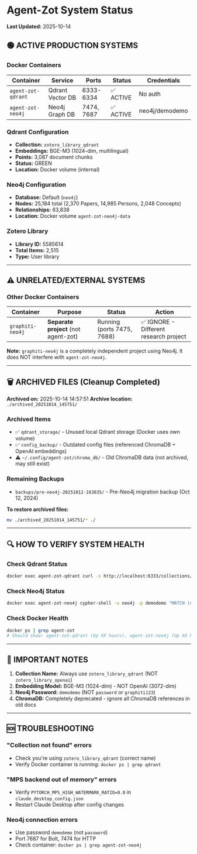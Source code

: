 # Agent-Zot System Status

**Last Updated:** 2025-10-14

## 🟢 ACTIVE PRODUCTION SYSTEMS

### Docker Containers

| Container | Service | Ports | Status | Credentials |
|-----------|---------|-------|--------|-------------|
| `agent-zot-qdrant` | Qdrant Vector DB | 6333-6334 | ✅ ACTIVE | No auth |
| `agent-zot-neo4j` | Neo4j Graph DB | 7474, 7687 | ✅ ACTIVE | neo4j/demodemo |

### Qdrant Configuration
- **Collection:** `zotero_library_qdrant`
- **Embeddings:** BGE-M3 (1024-dim, multilingual)
- **Points:** 3,087 document chunks
- **Status:** GREEN
- **Location:** Docker volume (internal)

### Neo4j Configuration
- **Database:** Default (`neo4j`)
- **Nodes:** 25,184 total (2,370 Papers, 14,985 Persons, 2,048 Concepts)
- **Relationships:** 63,838
- **Location:** Docker volume `agent-zot-neo4j-data`

### Zotero Library
- **Library ID:** 5585614
- **Total Items:** 2,515
- **Type:** User library

---

## ⚠️ UNRELATED/EXTERNAL SYSTEMS

### Other Docker Containers
| Container | Purpose | Status | Action |
|-----------|---------|--------|--------|
| `graphiti-neo4j` | **Separate project** (not agent-zot) | Running (ports 7475, 7688) | ✅ IGNORE - Different research project |

**Note:** `graphiti-neo4j` is a completely independent project using Neo4j. It does NOT interfere with `agent-zot-neo4j`.

---

## 🗑️ ARCHIVED FILES (Cleanup Completed)

**Archived on:** 2025-10-14 14:57:51
**Archive location:** `./archived_20251014_145751/`

### Archived Items
- ✅ `qdrant_storage/` - Unused local Qdrant storage (Docker uses own volume)
- ✅ `config_backup/` - Outdated config files (referenced ChromaDB + OpenAI embeddings)
- ⚠️ `~/.config/agent-zot/chroma_db/` - Old ChromaDB data (not archived, may still exist)

### Remaining Backups
- `backups/pre-neo4j-20251012-163835/` - Pre-Neo4j migration backup (Oct 12, 2024)

**To restore archived files:**
```bash
mv ./archived_20251014_145751/* ./
```

---

## 🔍 HOW TO VERIFY SYSTEM HEALTH

### Check Qdrant Status
```bash
docker exec agent-zot-qdrant curl -s http://localhost:6333/collections/zotero_library_qdrant
```

### Check Neo4j Status
```bash
docker exec agent-zot-neo4j cypher-shell -u neo4j -p demodemo "MATCH (n) RETURN count(n) as total"
```

### Check Docker Health
```bash
docker ps | grep agent-zot
# Should show: agent-zot-qdrant (Up XX hours), agent-zot-neo4j (Up XX hours)
```

---

## 📝 IMPORTANT NOTES

1. **Collection Name:** Always use `zotero_library_qdrant` (NOT `zotero_library_openai`)
2. **Embedding Model:** BGE-M3 (1024-dim) - NOT OpenAI (3072-dim)
3. **Neo4j Password:** `demodemo` (NOT `password` or `graphiti123`)
4. **ChromaDB:** Completely deprecated - ignore all ChromaDB references in old docs

---

## 🆘 TROUBLESHOOTING

### "Collection not found" errors
- Check you're using `zotero_library_qdrant` (correct name)
- Verify Docker container is running: `docker ps | grep qdrant`

### "MPS backend out of memory" errors
- Verify `PYTORCH_MPS_HIGH_WATERMARK_RATIO=0.0` in `claude_desktop_config.json`
- Restart Claude Desktop after config changes

### Neo4j connection errors
- Use password `demodemo` (not `password`)
- Port 7687 for Bolt, 7474 for HTTP
- Check container: `docker ps | grep agent-zot-neo4j`
